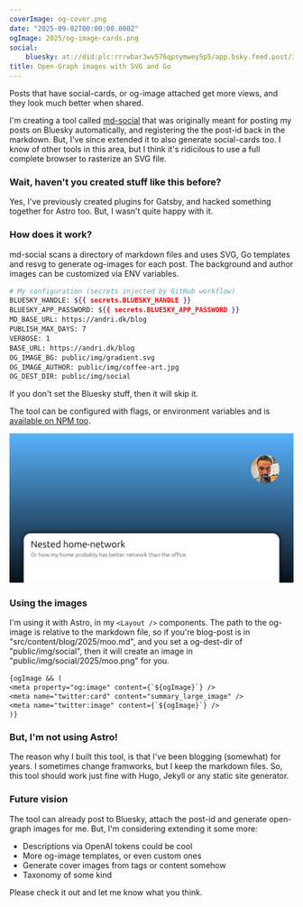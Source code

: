 ```yaml
---
coverImage: og-cover.png
date: "2025-09-02T00:00:00.000Z"
ogImage: 2025/og-image-cards.png
social:
    bluesky: at://did:plc:rrrwbar3wv576qpsymwey5p5/app.bsky.feed.post/3lxu3p6ds4v2t
title: Open-Graph images with SVG and Go
---
```

Posts that have social-cards, or og-image attached get more views, and they look much better when shared.

I'm creating a tool called [md-social](https://github.com/andrioid/md-social) that was originally meant for posting my posts on Bluesky automatically, and registering the the post-id back in the markdown. But, I've since extended it to also generate social-cards too. I know of other tools in this area, but I think it's ridicilous to use a full complete browser to rasterize an SVG file.

### Wait, haven't you created stuff like this before?

Yes, I've previously created plugins for Gatsby, and hacked something together for Astro too. But, I wasn't quite happy with it.

### How does it work?

md-social scans a directory of markdown files and uses SVG, Go templates and resvg to generate og-images for each post. The background and author images can be customized via ENV variables.

```bash
# My configuration (secrets injected by GitHub workflow)
BLUESKY_HANDLE: ${{ secrets.BLUESKY_HANDLE }}
BLUESKY_APP_PASSWORD: ${{ secrets.BLUESKY_APP_PASSWORD }}
MD_BASE_URL: https://andri.dk/blog
PUBLISH_MAX_DAYS: 7
VERBOSE: 1
BASE_URL: https://andri.dk/blog
OG_IMAGE_BG: public/img/gradient.svg
OG_IMAGE_AUTHOR: public/img/coffee-art.jpg
OG_DEST_DIR: public/img/social
```

If you don't set the Bluesky stuff, then it will skip it.

The tool can be configured with flags, or environment variables and is [available on NPM too](https://www.npmjs.com/package/@andrioid/md-social).

![og-image-example](og-image-example.png)

### Using the images
I'm using it with Astro, in my `<Layout />` components. The path to the og-image is relative to the markdown file, so if you're blog-post is in "src/content/blog/2025/moo.md", and you set a og-dest-dir of "public/img/social", then it will create an image in "public/img/social/2025/moo.png" for you.

```astro
{ogImage && (
<meta property="og:image" content={`${ogImage}`} />
<meta name="twitter:card" content="summary_large_image" />
<meta name="twitter:image" content={`${ogImage}`} />
)}
```

### But, I'm not using Astro!
The reason why I built this tool, is that I've been blogging (somewhat) for years. I sometimes change framworks, but I keep the markdown files. So, this tool should work just fine with Hugo, Jekyll or any static site generator.

### Future vision
The tool can already post to Bluesky, attach the post-id and generate open-graph images for me. But, I'm considering extending it some more:

- Descriptions via OpenAI tokens could be cool
- More og-image templates, or even custom ones
- Generate cover images from tags or content somehow
- Taxonomy of some kind

Please check it out and let me know what you think.